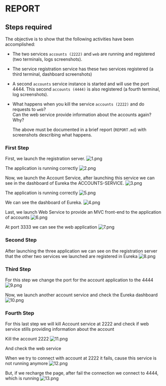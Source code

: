 # REPORT
## Steps required

The objective is to show that the following activities have been accomplished:

- The two services `accounts (2222)` and `web` are running and registered (two terminals, logs screenshots).
- The service registration service has these two services registered (a third terminal, dashboard screenshots)
- A second `accounts` service instance is started and will use the port 4444. This second `accounts (4444)` is also
  registered (a fourth terminal, log screenshots).
- What happens when you kill the service `accounts (2222)` and do requests to `web`?  
  Can the web service provide information about the accounts again? Why?
 

  The above must be documented in a brief report (`REPORT.md`) with screenshots describing what happens.


### First Step

First, we launch the registration server.
![1.png](1.png)

The application is running correctly
![2.png](2.png)

Now, we launch the Account Service, after launching this service we can see in the dashboard of Eureka the ACCOUNTS-SERVICE.
![3.png](3.png)

The application is running correctly
![5.png](5.png)

We can see the dashboard of Eureka.
![4.png](4.png)

Last, we launch Web Service to provide an MVC front-end to the application of accounts
![6.png](6.png)

At port 3333 we can see the web application
![7.png](7.png)

### Second Step
After launching the three application we can see on the registration server that the other two services we launched are registered in Eureka
![8.png](8.png)

### Third Step 
For this step we change the port for the account application to the 4444
![9.png](9.png)

Now, we launch another account service and check the Eureka dashboard
![10.png](10.png)

### Fourth Step
For this last step we will kill Account service at 2222 and check if web service stills providing information about the account

Kill the account 2222
![11.png](11.png)

And check the web service

When we try to connect with account at 2222 it fails, cause this service is not running anymore 
![12.png](12.png)

But, if we recharge the page, after fail the connection we connect to 4444, which is running
![13.png](13.png)